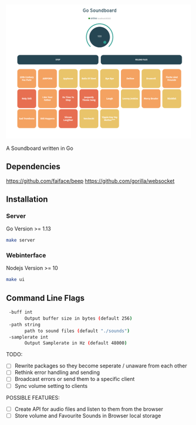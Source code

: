 ![Go Soundboard Screenshot](assets/go-soundboard-screen.png)

A Soundboard written in Go

## Dependencies

https://github.com/faiface/beep
https://github.com/gorilla/websocket

## Installation

### Server

Go Version >= 1.13

```bash
make server
```

### Webinterface

Nodejs Version >= 10

```bash
make ui
```

## Command Line Flags

 ```bash
  -buff int
        Output buffer size in bytes (default 256)
  -path string
        path to sound files (default "./sounds")
  -samplerate int
        Output Samplerate in Hz (default 48000)
 ```


TODO:

- [ ] Rewrite packages so they become seperate / unaware from each other
- [ ] Rethink error handling and sending
- [ ] Broadcast errors or send them to a specific client
- [ ] Sync volume setting to clients

POSSIBLE FEATURES:

- [ ] Create API for audio files and listen to them from the browser
- [ ] Store volume and Favourite Sounds in Browser local storage